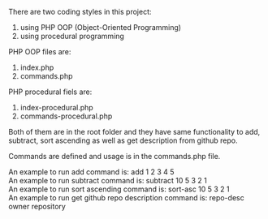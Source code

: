 There are two coding styles in this project:
1. using PHP OOP (Object-Oriented Programming)
2. using procedural programming

PHP OOP files are:
1. index.php
2. commands.php

PHP procedural fiels are:
1. index-procedural.php
2. commands-procedural.php

Both of them are in the root folder and they have same functionality to add, subtract, sort ascending as well as get description from github repo.

Commands are defined and usage is in the commands.php file.

An example to run add command is: add 1 2 3 4 5\
An example to run subtract command is: subtract 10 5 3 2 1\
An example to run sort ascending command is: sort-asc 10 5 3 2 1\
An example to run get github repo description command is: repo-desc owner repository


